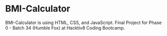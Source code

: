 # BMI-Calculator
BMI-Calculator is using HTML, CSS, and JavaScript. Final Project for Phase 0 - Batch 34 (Humble Fox) at Hacktiv8 Coding Bootcamp.

